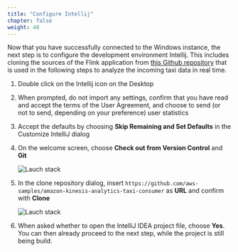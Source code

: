 ```yaml
---
title: "Configure Intellij"
chapter: false
weight: 40
---
```


Now that you have successfully connected to the Windows instance, the next step is to configure the development environment Intellij. This includes cloning the sources of the Flink application from [this Github repository](https://github.com/aws-samples/amazon-kinesis-analytics-taxi-consumer) that is used in the following steps to analyze the incoming taxi data in real time.

1. Double click on the Intellij icon on the Desktop

1. When prompted, do not import any settings, confirm that you have read and accept the terms of the User Agreement, and choose to send (or not to send, depending on your preference) user statistics

1. Accept the defaults by choosing **Skip Remaining and Set Defaults** in the Customize IntelliJ dialog

1. On the welcome screen, choose **Check out from Version Control** and **Git**

	![Lauch stack](/images/intellij-1-welcome.png)

1. In the clone repository dialog, insert `https://github.com/aws-samples/amazon-kinesis-analytics-taxi-consumer` as **URL** and confirm with **Clone**
	
	![Lauch stack](/images/intellij-2-clone.png)

1. When asked whether to open the IntelliJ IDEA project file, choose **Yes**. You can then already proceed to the next step, while the project is still being build.
